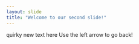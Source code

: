 ```yaml
---
layout: slide
title: "Welcome to our second slide!"
---
```

quirky new text here
Use the left arrow to go back!
